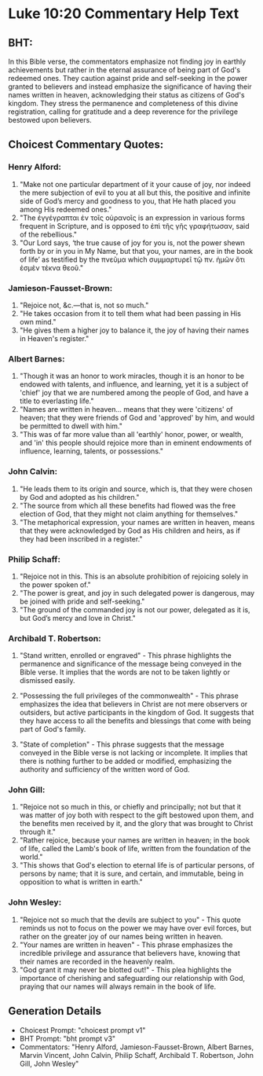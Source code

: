 # Luke 10:20 Commentary Help Text

## BHT:
In this Bible verse, the commentators emphasize not finding joy in earthly achievements but rather in the eternal assurance of being part of God's redeemed ones. They caution against pride and self-seeking in the power granted to believers and instead emphasize the significance of having their names written in heaven, acknowledging their status as citizens of God's kingdom. They stress the permanence and completeness of this divine registration, calling for gratitude and a deep reverence for the privilege bestowed upon believers.

## Choicest Commentary Quotes:
### Henry Alford:
1. "Make not one particular department of it your cause of joy, nor indeed the mere subjection of evil to you at all but this, the positive and infinite side of God’s mercy and goodness to you, that He hath placed you among His redeemed ones."
2. "The ἐγγέγραπται ἐν τοῖς οὐρανοῖς is an expression in various forms frequent in Scripture, and is opposed to ἐπὶ τῆς γῆς γραφήτωσαν, said of the rebellious."
3. "Our Lord says, ‘the true cause of joy for you is, not the power shewn forth by or in you in My Name, but that you, your names, are in the book of life’ as testified by the πνεῦμα which συμμαρτυρεῖ τῷ πν. ἡμῶν ὅτι ἐσμὲν τέκνα θεοῦ."

### Jamieson-Fausset-Brown:
1. "Rejoice not, &c.—that is, not so much." 
2. "He takes occasion from it to tell them what had been passing in His own mind." 
3. "He gives them a higher joy to balance it, the joy of having their names in Heaven's register."

### Albert Barnes:
1. "Though it was an honor to work miracles, though it is an honor to be endowed with talents, and influence, and learning, yet it is a subject of 'chief' joy that we are numbered among the people of God, and have a title to everlasting life."
2. "Names are written in heaven... means that they were 'citizens' of heaven; that they were friends of God and 'approved' by him, and would be permitted to dwell with him."
3. "This was of far more value than all 'earthly' honor, power, or wealth, and 'in' this people should rejoice more than in eminent endowments of influence, learning, talents, or possessions."

### John Calvin:
1. "He leads them to its origin and source, which is, that they were chosen by God and adopted as his children."
2. "The source from which all these benefits had flowed was the free election of God, that they might not claim anything for themselves."
3. "The metaphorical expression, your names are written in heaven, means that they were acknowledged by God as His children and heirs, as if they had been inscribed in a register."

### Philip Schaff:
1. "Rejoice not in this. This is an absolute prohibition of rejoicing solely in the power spoken of."
2. "The power is great, and joy in such delegated power is dangerous, may be joined with pride and self-seeking."
3. "The ground of the commanded joy is not our power, delegated as it is, but God’s mercy and love in Christ."

### Archibald T. Robertson:
1. "Stand written, enrolled or engraved" - This phrase highlights the permanence and significance of the message being conveyed in the Bible verse. It implies that the words are not to be taken lightly or dismissed easily.

2. "Possessing the full privileges of the commonwealth" - This phrase emphasizes the idea that believers in Christ are not mere observers or outsiders, but active participants in the kingdom of God. It suggests that they have access to all the benefits and blessings that come with being part of God's family.

3. "State of completion" - This phrase suggests that the message conveyed in the Bible verse is not lacking or incomplete. It implies that there is nothing further to be added or modified, emphasizing the authority and sufficiency of the written word of God.

### John Gill:
1. "Rejoice not so much in this, or chiefly and principally; not but that it was matter of joy both with respect to the gift bestowed upon them, and the benefits men received by it, and the glory that was brought to Christ through it."
2. "Rather rejoice, because your names are written in heaven; in the book of life, called the Lamb's book of life, written from the foundation of the world."
3. "This shows that God's election to eternal life is of particular persons, of persons by name; that it is sure, and certain, and immutable, being in opposition to what is written in earth."

### John Wesley:
1. "Rejoice not so much that the devils are subject to you" - This quote reminds us not to focus on the power we may have over evil forces, but rather on the greater joy of our names being written in heaven.
2. "Your names are written in heaven" - This phrase emphasizes the incredible privilege and assurance that believers have, knowing that their names are recorded in the heavenly realm.
3. "God grant it may never be blotted out!" - This plea highlights the importance of cherishing and safeguarding our relationship with God, praying that our names will always remain in the book of life.


## Generation Details
- Choicest Prompt: "choicest prompt v1"
- BHT Prompt: "bht prompt v3"
- Commentators: "Henry Alford, Jamieson-Fausset-Brown, Albert Barnes, Marvin Vincent, John Calvin, Philip Schaff, Archibald T. Robertson, John Gill, John Wesley"
